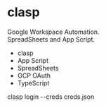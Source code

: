# clasp

Google Workspace Automation.  
SpreadSheets and App Script.

- clasp
- App Script
- SpreadSheets
- GCP OAuth
- TypeScript

clasp login --creds creds.json

